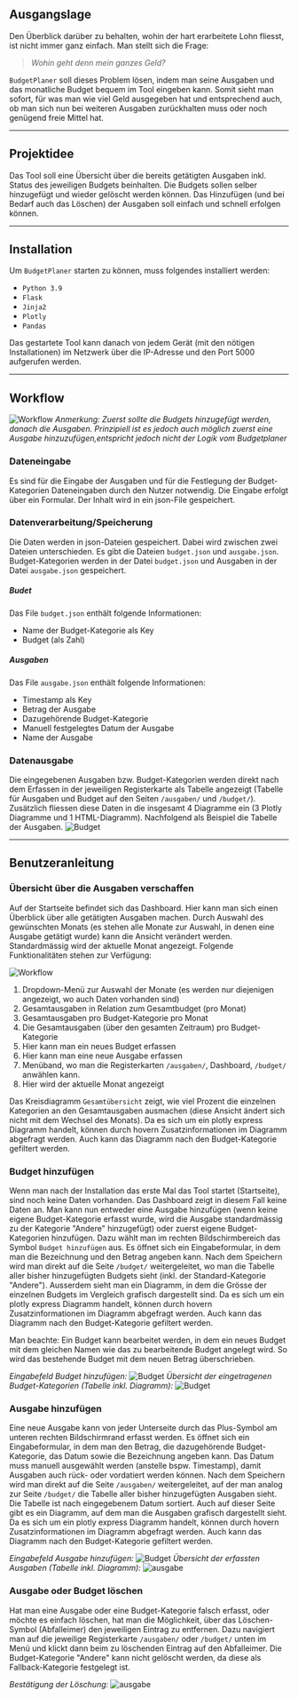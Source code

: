 ## Ausgangslage
Den Überblick darüber zu behalten, wohin der hart erarbeitete Lohn fliesst, ist nicht immer 
ganz einfach. Man stellt sich die Frage:
> *Wohin geht denn mein ganzes Geld?*

`BudgetPlaner` soll dieses Problem lösen, indem man seine Ausgaben und das monatliche 
Budget bequem im Tool eingeben kann. Somit sieht man sofort, für was man wie viel 
Geld ausgegeben hat und entsprechend auch, ob man sich nun bei weiteren Ausgaben zurückhalten muss 
oder noch genügend freie Mittel hat. 
***
## Projektidee
Das Tool soll eine Übersicht über die bereits getätigten Ausgaben inkl. Status des 
jeweiligen Budgets beinhalten. Die Budgets sollen selber hinzugefügt und wieder gelöscht werden können.
Das Hinzufügen (und bei Bedarf auch das Löschen) der Ausgaben soll einfach und schnell erfolgen können.
***
## Installation
Um `BudgetPlaner` starten zu können, muss folgendes installiert werden:
- `Python 3.9`
- `Flask`
- `Jinja2`
- `Plotly`
- `Pandas`

Das gestartete Tool kann danach von jedem Gerät (mit den nötigen Installationen) 
im Netzwerk über die IP-Adresse und den Port 5000 aufgerufen werden. 
***
## Workflow
![Workflow](Budget/doku/diagram.png)
*Anmerkung: Zuerst sollte die Budgets hinzugefügt werden, danach die Ausgaben. Prinzipiell ist es jedoch auch 
möglich zuerst eine Ausgabe hinzuzufügen,entspricht jedoch nicht der Logik vom Budgetplaner*


### Dateneingabe
Es sind für die Eingabe der Ausgaben und für die Festlegung der Budget-Kategorien 
Dateneingaben durch den Nutzer notwendig.
Die Eingabe erfolgt über ein Formular. Der Inhalt wird in ein json-File gespeichert.

### Datenverarbeitung/Speicherung
Die Daten werden in json-Dateien gespeichert. Dabei wird zwischen zwei Dateien unterschieden. 
Es gibt die Dateien `budget.json` und `ausgabe.json`. Budget-Kategorien werden in der Datei `budget.json`
und Ausgaben in der Datei `ausgabe.json` gespeichert.

##### Budet
Das File `budget.json` enthält folgende Informationen:
- Name der Budget-Kategorie als Key
- Budget (als Zahl)

##### Ausgaben
Das File `ausgabe.json` enthält folgende Informationen:
- Timestamp als Key
- Betrag der Ausgabe
- Dazugehörende Budget-Kategorie
- Manuell festgelegtes Datum der Ausgabe
- Name der Ausgabe

### Datenausgabe
Die eingegebenen Ausgaben bzw. Budget-Kategorien werden direkt 
nach dem Erfassen in der jeweiligen Registerkarte als Tabelle angezeigt 
(Tabelle für Ausgaben und Budget auf den Seiten `/ausgaben/` und `/budget/`). 
Zusätzlich fliessen diese Daten in die insgesamt 4 Diagramme ein (3 Plotly Diagramme und 1 HTML-Diagramm). 
Nachfolgend als Beispiel die Tabelle der Ausgaben.
![Budget](Budget/doku/tabelle_ausgabe.jpg)
***
## Benutzeranleitung
### Übersicht über die Ausgaben verschaffen
Auf der Startseite befindet sich das Dashboard. Hier kann man sich einen Überblick über alle 
getätigten Ausgaben machen. 
Durch Auswahl des gewünschten Monats (es stehen alle Monate zur Auswahl, in denen eine Ausgabe getätigt wurde)
kann die Ansicht verändert werden. Standardmässig wird der aktuelle Monat angezeigt.
Folgende Funktionalitäten stehen zur Verfügung:

![Workflow](Budget/doku/dashboard_uebersicht.jpg)

1. Dropdown-Menü zur Auswahl der Monate (es werden nur diejenigen angezeigt, wo auch Daten vorhanden sind)
2. Gesamtausgaben in Relation zum Gesamtbudget (pro Monat)
3. Gesamtausgaben pro Budget-Kategorie pro Monat
4. Die Gesamtausgaben (über den gesamten Zeitraum) pro Budget-Kategorie 
5. Hier kann man ein neues Budget erfassen
6. Hier kann man eine neue Ausgabe erfassen
7. Menüband, wo man die Registerkarten `/ausgaben/`, Dashboard, `/budget/` anwählen kann.
8. Hier wird der aktuelle Monat angezeigt

Das Kreisdiagramm `Gesamtübersicht` zeigt, wie viel Prozent die einzelnen Kategorien an den 
Gesamtausgaben ausmachen (diese Ansicht ändert sich nicht mit dem Wechsel des Monats).
Da es sich um ein plotly express Diagramm handelt, können durch hovern Zusatzinformationen im 
Diagramm abgefragt werden. Auch kann das Diagramm nach den Budget-Kategorie gefiltert werden.

### Budget hinzufügen
Wenn man nach der Installation das erste Mal das Tool startet (Startseite), sind noch keine Daten 
vorhanden. Das Dashboard zeigt in diesem Fall keine Daten an.
Man kann nun entweder eine Ausgabe hinzufügen (wenn keine eigene Budget-Kategorie erfasst wurde, wird
die Ausgabe standardmässig zu der Kategorie "Andere" hinzugefügt) oder zuerst eigene 
Budget-Kategorien hinzufügen.
Dazu wählt man im rechten Bildschirmbereich das Symbol `Budget hinzufügen` aus. Es öffnet sich ein 
Eingabeformular, in dem man die Bezeichnung und den Betrag angeben kann. Nach dem Speichern wird 
man direkt auf die Seite `/budget/` weitergeleitet, wo man die Tabelle aller bisher hinzugefügten 
Budgets sieht (inkl. der Standard-Kategorie "Andere"). Ausserdem sieht man ein Diagramm, 
in dem die Grösse der einzelnen Budgets im Vergleich grafisch dargestellt sind.
Da es sich um ein plotly express Diagramm handelt, können durch hovern Zusatzinformationen im 
Diagramm abgefragt werden. Auch kann das Diagramm nach den Budget-Kategorie gefiltert werden.

Man beachte: Ein Budget kann bearbeitet werden, in dem ein neues Budget mit dem gleichen Namen wie das
zu bearbeitende Budget angelegt wird. So wird das bestehende Budget mit dem neuen Betrag überschrieben.

*Eingabefeld Budget hinzufügen:*
![Budget](Budget/doku/budget_hinzu.jpg)
*Übersicht der eingetragenen Budget-Kategorien (Tabelle inkl. Diagramm):*
![Budget](Budget/doku/budget.jpg)

### Ausgabe hinzufügen
Eine neue Ausgabe kann von jeder Unterseite durch das Plus-Symbol am unteren rechten Bildschirmrand 
erfasst werden. Es öffnet sich ein Eingabeformular, in dem man den Betrag, die dazugehörende 
Budget-Kategorie, das Datum sowie die Bezeichnung angeben kann.
Das Datum muss manuell ausgewählt werden (anstelle bspw. Timestamp), damit Ausgaben auch rück- 
oder vordatiert werden können.
Nach dem Speichern wird man direkt auf die Seite `/ausgaben/` weitergeleitet, auf der man analog 
zur Seite `/budget/` die Tabelle aller bisher hinzugefügten Ausgaben sieht. Die Tabelle ist nach eingegebenem Datum sortiert.
Auch auf dieser Seite gibt es ein Diagramm, auf dem man die Ausgaben grafisch dargestellt sieht.
Da es sich um ein plotly express Diagramm handelt, können durch hovern Zusatzinformationen im 
Diagramm abgefragt werden. Auch kann das Diagramm nach den Budget-Kategorie gefiltert werden.

*Eingabefeld Ausgabe hinzufügen:*
![Budget](Budget/doku/ausgabe_hinzu.jpg)
*Übersicht der erfassten Ausgaben (Tabelle inkl. Diagramm):*
![ausgabe](Budget/doku/ausgaben.jpg)

### Ausgabe oder Budget löschen
Hat man eine Ausgabe oder eine Budget-Kategorie falsch erfasst, oder möchte es einfach 
löschen, hat man die Möglichkeit, über das Löschen-Symbol (Abfalleimer) den 
jeweiligen Eintrag zu entfernen.
Dazu navigiert man auf die jeweilige Registerkarte `/ausgaben/` oder `/budget/` unten im 
Menü und klickt dann beim zu löschenden Eintrag auf den Abfalleimer.
Die Budget-Kategorie "Andere" kann nicht gelöscht werden, da diese als Fallback-Kategorie festgelegt ist.

*Bestätigung der Löschung:*
![ausgabe](Budget/doku/ausgabe_loeschen.jpg)
